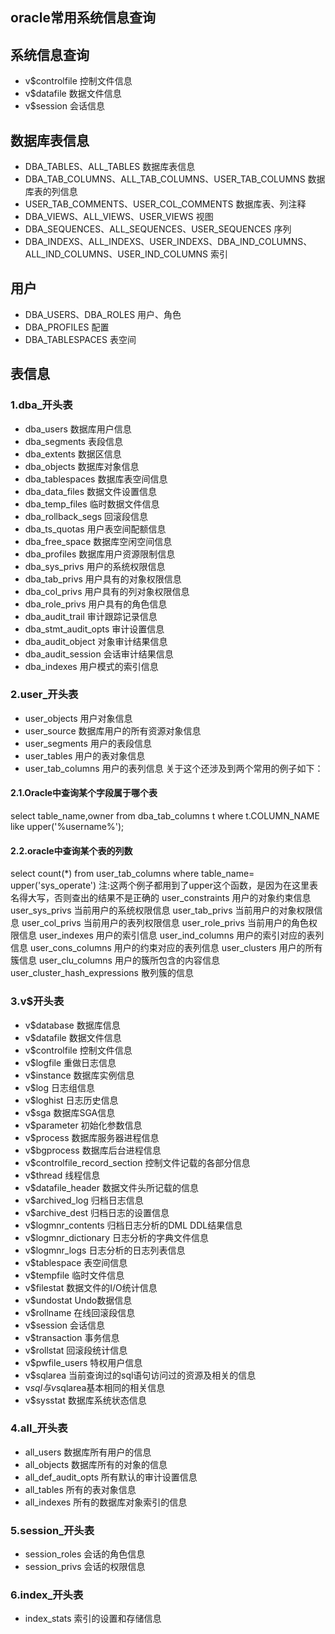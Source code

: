 oracle常用系统信息查询
---

## 系统信息查询
- v$controlfile 控制文件信息
- v$datafile 数据文件信息
- v$session 会话信息

## 数据库表信息
- DBA_TABLES、ALL_TABLES 数据库表信息
- DBA_TAB_COLUMNS、ALL_TAB_COLUMNS、USER_TAB_COLUMNS 数据库表的列信息
- USER_TAB_COMMENTS、USER_COL_COMMENTS 数据库表、列注释
- DBA_VIEWS、ALL_VIEWS、USER_VIEWS 视图
- DBA_SEQUENCES、ALL_SEQUENCES、USER_SEQUENCES 序列
- DBA_INDEXS、ALL_INDEXS、USER_INDEXS、DBA_IND_COLUMNS、ALL_IND_COLUMNS、USER_IND_COLUMNS 索引

## 用户
- DBA_USERS、DBA_ROLES 用户、角色
- DBA_PROFILES 配置
- DBA_TABLESPACES 表空间

## 表信息
### 1.dba_开头表
- dba_users           数据库用户信息
- dba_segments    表段信息
- dba_extents        数据区信息
- dba_objects        数据库对象信息
- dba_tablespaces 数据库表空间信息
- dba_data_files     数据文件设置信息
- dba_temp_files    临时数据文件信息
- dba_rollback_segs         回滚段信息
- dba_ts_quotas               用户表空间配额信息
- dba_free_space              数据库空闲空间信息
- dba_profiles                    数据库用户资源限制信息
- dba_sys_privs                用户的系统权限信息
- dba_tab_privs                 用户具有的对象权限信息
- dba_col_privs                用户具有的列对象权限信息
- dba_role_privs                用户具有的角色信息
- dba_audit_trail                审计跟踪记录信息
- dba_stmt_audit_opts       审计设置信息
- dba_audit_object             对象审计结果信息
- dba_audit_session          会话审计结果信息
- dba_indexes                   用户模式的索引信息

### 2.user_开头表
- user_objects            用户对象信息
- user_source             数据库用户的所有资源对象信息
- user_segments        用户的表段信息
- user_tables              用户的表对象信息
- user_tab_columns    用户的表列信息
关于这个还涉及到两个常用的例子如下：
#### 2.1.Oracle中查询某个字段属于哪个表
select table_name,owner from dba_tab_columns t where t.COLUMN_NAME like upper('%username%');
#### 2.2.oracle中查询某个表的列数
select count(*) from user_tab_columns where table_name= upper('sys_operate')
  注:这两个例子都用到了upper这个函数，是因为在这里表名得大写，否则查出的结果不是正确的
  user_constraints 用户的对象约束信息
  user_sys_privs   当前用户的系统权限信息
  user_tab_privs    当前用户的对象权限信息
  user_col_privs    当前用户的表列权限信息
  user_role_privs   当前用户的角色权限信息
  user_indexes              用户的索引信息
  user_ind_columns       用户的索引对应的表列信息
  user_cons_columns    用户的约束对应的表列信息
  user_clusters              用户的所有簇信息
  user_clu_columns      用户的簇所包含的内容信息
  user_cluster_hash_expressions   散列簇的信息

### 3.v$开头表
- v$database     数据库信息
- v$datafile        数据文件信息
- v$controlfile     控制文件信息
- v$logfile          重做日志信息
- v$instance      数据库实例信息
- v$log               日志组信息
- v$loghist         日志历史信息
- v$sga             数据库SGA信息
- v$parameter    初始化参数信息
- v$process       数据库服务器进程信息
- v$bgprocess   数据库后台进程信息
- v$controlfile_record_section   控制文件记载的各部分信息
- v$thread                               线程信息
- v$datafile_header     数据文件头所记载的信息
- v$archived_log         归档日志信息
- v$archive_dest         归档日志的设置信息
- v$logmnr_contents   归档日志分析的DML DDL结果信息
- v$logmnr_dictionary 日志分析的字典文件信息
- v$logmnr_logs      日志分析的日志列表信息
- v$tablespace        表空间信息
- v$tempfile            临时文件信息
- v$filestat              数据文件的I/O统计信息
- v$undostat           Undo数据信息
- v$rollname           在线回滚段信息
- v$session            会话信息
- v$transaction       事务信息
- v$rollstat             回滚段统计信息
- v$pwfile_users     特权用户信息
- v$sqlarea            当前查询过的sql语句访问过的资源及相关的信息
- v$sql                  与v$sqlarea基本相同的相关信息
- v$sysstat            数据库系统状态信息

### 4.all_开头表
- all_users                数据库所有用户的信息
- all_objects              数据库所有的对象的信息
- all_def_audit_opts   所有默认的审计设置信息
- all_tables                所有的表对象信息
- all_indexes             所有的数据库对象索引的信息

### 5.session_开头表
- session_roles    会话的角色信息
- session_privs    会话的权限信息

### 6.index_开头表
- index_stats      索引的设置和存储信息

